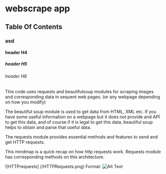 # webscrape app

## Table Of Contents
### asd
#### header H4
##### header H5
###### header H6
This code uses requests and beautifulsoup modules for scraping images and corresponding data in sequent web pages. (or any webpage depending on how you modify)

The beautiful soup module is used to get data from HTML, XML etc. If you have some useful information on a webpage but it does not provide and APİ to get this data, and of course if it is legal to get this data, beautiful soup helps to obtain and parse that useful data. 

The requests module provides essential methods and features to send and get HTTP requests.

This mindmap is a quick recap on how http requests work. Requests module has corresponding methods on this architecture.


![HTTPrequests] (/HTTPRequests.png)
Format: ![Alt Text](https://github.com/tahirbey/webscrape/blob/1baf892bc1ca8034fb1704c1f3b6222353843cef/HTTPRequests.png)


